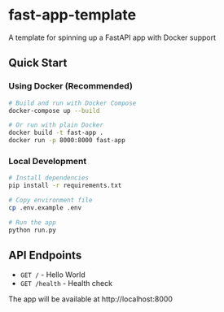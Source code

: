 # fast-app-template
A template for spinning up a FastAPI app with Docker support

## Quick Start

### Using Docker (Recommended)
```bash
# Build and run with Docker Compose
docker-compose up --build

# Or run with plain Docker
docker build -t fast-app .
docker run -p 8000:8000 fast-app
```

### Local Development
```bash
# Install dependencies
pip install -r requirements.txt

# Copy environment file
cp .env.example .env

# Run the app
python run.py
```

## API Endpoints
- `GET /` - Hello World
- `GET /health` - Health check

The app will be available at http://localhost:8000
